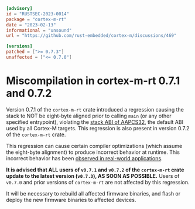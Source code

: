 ```toml
[advisory]
id = "RUSTSEC-2023-0014"
package = "cortex-m-rt"
date = "2023-02-13"
informational = "unsound"
url = "https://github.com/rust-embedded/cortex-m/discussions/469"

[versions]
patched = [">= 0.7.3"]
unaffected = ["<= 0.7.0"]
```

# Miscompilation in cortex-m-rt 0.7.1 and 0.7.2

Version 0.7.1 of the `cortex-m-rt` crate introduced a regression causing the stack to NOT be eight-byte aligned prior to calling `main` (or any other specified entrypoint), violating the [stack ABI of AAPCS32], the default ABI used by all Cortex-M targets. This regression is also present in version 0.7.2 of the `cortex-m-rt` crate.

This regression can cause certain compiler optimizations (which assume the eight-byte alignment) to produce incorrect behavior at runtime. This incorrect behavior has been [observed in real-world applications].

**It is advised that ALL users of `v0.7.1` and `v0.7.2` of the `cortex-m-rt` crate update to the latest version (`v0.7.3`), AS SOON AS POSSIBLE.** Users of `v0.7.0` and prior versions of `cortex-m-rt` are not affected by this regression.

It will be necessary to rebuild all affected firmware binaries, and flash or deploy the new firmware binaries to affected devices.

[stack ABI of AAPCS32]: https://github.com/ARM-software/abi-aa/blob/edd7460d87493fff124b8b5713acf71ffc06ee91/aapcs32/aapcs32.rst#6212stack-constraints-at-a-public-interface
[observed in real-world applications]: https://github.com/peter9477/test2
